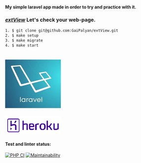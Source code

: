 #### My simple laravel app  made in order to try and practice with it.

### [_extView_](http://extview.herokuapp.com/) Let's check your web-page.

~~~
1. $ git clone git@github.com:GaiPalyan/extView.git
2. $ make setup
3. $ make migrate
4. $ make start
~~~

[![Альтернативный текст](Laravel-logo.png)](https://laravel.com/)
===================================
[![Альтернативный текст](heroku-logo.png)](https://devcenter.heroku.com/start)

#### Test and linter status:
[![PHP CI](https://github.com/GaiPalyan/php-project-lvl3/actions/workflows/lint.yml/badge.svg)](https://github.com/GaiPalyan/php-project-lvl3/actions/workflows/lint.yml)
[![Maintainability](https://api.codeclimate.com/v1/badges/5ac811854ae55cf030dd/maintainability)](https://codeclimate.com/github/GaiPalyan/php-project-lvl3/maintainability)

